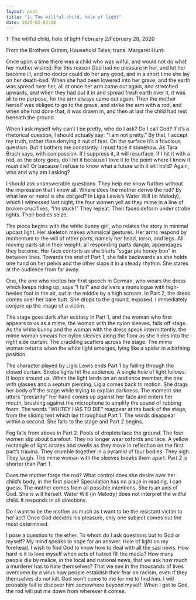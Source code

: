 ```yaml
---
layout: post
title: "1: The willful child, hole of light"
date: 2020-02-03/28
---
```


1: The willful child, hole of light
February 2/February 28, 2020


From the Brothers Grimm, Household Tales, trans. Margaret Hunt:

Once upon a time there was a child who was wilful, and would not do what her mother wished. For this reason God had no pleasure in her, and let her become ill, and no doctor could do her any good, and in a short time she lay on her death-bed. When she had been lowered into her grave, and the earth was spread over her, all at once her arm came out again, and stretched upwards, and when they had put it in and spread fresh earth over it, it was all to no purpose, for the arm always came out again. Then the mother herself was obliged to go to the grave, and strike the arm with a rod, and when she had done that, it was drawn in, and then at last the child had rest beneath the ground.

When I ask myself why can’t I be pretty, who do I ask? Do I call God? If it’s a rhetorical question, I should actually say: “I am not pretty.” By that, I accept my truth, rather than denying it out of fear. On the surface it’s a frivolous question. But it bothers me constantly. I must face it somehow. As Tara Brach says, with compassion. If I suppress it, it will resurface. If I hit it with a rod, as the story goes, do I hit it because I love it to the point where I know it must die? Or because I refuse to know what a future with it will hold? Again, who and why am I asking?

I should ask unanswerable questions. They help me know further without the impression that I know all. Where does the mother derive the rod? By what law or moral is she obliged? In Ligia Lewis’s Water Will (in Melody), which I witnessed last night, the four women yell as they mime in a line of broken crucifixes, “I’m stuck!” They repeat. Their faces deform under strobe lights. Their bodies seize.

The piece begins with the white bunny girl, who relates the story in minimal upcast light. Her skeleton makes whimsical gestures. Her arms respond by momentum to the will of other parts, namely her head, torso, and legs. All moving parts sit in their weight; all responding parts dangle, appendages they become. Her face contorts as she blurts “sugar pie honey bun” in between lines. Towards the end of Part 1, she falls backwards as she holds one hand on her pelvis and the other slaps it in a steady rhythm. She stares at the audience from far away.

One, the one who recites her first speech in German, who wears the dress which keeps riding up, says “I fall” and delivers a monologue with high-heeled foot in the air, cut in the middle by a high scream. In Part 2, the dress comes over her bare butt. She drops to the ground, exposed. I immediately conjure up the image of a victim. 

The stage goes dark after ecstasy in Part 1, and the woman who first appears to us as a mime, the woman with the nylon sleeves, falls off stage. As the white bunny and the woman with the dress speak intermittently, the mime woman smears her nylon sleeves along the floor as she hides into the right side curtain. The crackling scatters across the stage. The mime woman returns when the white light emerges, lying like a spider in a birthing position.

The character played by Ligia Lewis ends Part 1 by falling through the closed curtain. Strobe lights hit the audience. A single hole of light follows. It loops around us. When the light lands on an audience member, the one with glasses and a septum piercing, Ligia comes back to motion. She drags her body off the stage while trying to explain darkness. The moment she utters “precarity” her hand comes up against her face and enters her mouth, brushing against the microphone to amplify the sound of rubbing foam. The words “WHITEY HAS TO DIE” reappear at the back of the stage, from the sliding text which lay throughout Part 1. The words disappear within a second. She falls to the stage and Part 2 begins.

Fog falls from above in Part 2. Pools of droplets lace the ground. The four women slip about barefoot. They no longer wear oxfords and lace. A yellow rectangle of light rotates and swells as they move in reflection on the first part’s trauma. They crumble together in a pyramid of four bodies. They sigh. They laugh. The mime woman with the sleeves breaks them apart. Part 2 is shorter than Part 1.

Does the mother forge the rod? What control does she desire over her child’s body, in the first place? Speculation has no place in reading, I can guess. The mother comes from all possible intentions. She is an axis of God. She is will herself. Water Will (in Melody) does not interpret the willful child. It responds in all directions.

Do I want to be the mother as much as I want to be the resistant victim to her act? Once God decides his pleasure, only one subject comes out the most determined.

I pose a question to the ether. To whom do I ask questions but to God or myself? My mind speaks to hope for an answer. Hole of light on my forehead. I wish to find God to know how to deal with all the sad news. How hard is it to love myself when acts of hatred fill the media? How many people die by malice, in the local and national news, that we ask how much a murderer has to hate themselves? That we see in the thousands of lives overcome by a virus how people establish their fear on racism, even if they themselves do not kill. God won’t come to me for me to find him. I will probably fail to discover him somewhere beyond myself. When I get to God, the rod will put me down from wherever it comes.
